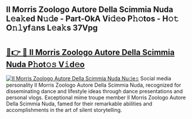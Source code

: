 ## Il Morris Zoologo Autore Della Scimmia Nuda L𝚎a𝚔ed N𝚞𝚍e - Part-OkA Vi𝚍𝚎o P𝚑𝚘tos - H𝚘𝚝 O𝚗𝚕yf𝚊ns L𝚎a𝚔s 37Vpg

# <h2><a href="http://kf328qh.oniu.top/?m=Il+Morris+Zoologo+Autore+Della+Scimmia+Nuda">🔗👉 🔴 Il Morris Zoologo Autore Della Scimmia Nuda P𝚑ot𝚘𝚜 V𝚒d𝚎o</a></h2>

[![Il Morris Zoologo Autore Della Scimmia Nuda Nu𝚍e𝚜](https://i.imgur.com/0qMVB7G.gif)](http://kf328qh.oniu.top/?m=Il+Morris+Zoologo+Autore+Della+Scimmia+Nuda)
Social media personality Il Morris Zoologo Autore Della Scimmia Nuda, recognized for disseminating dance and lifestyle ideas through dance presentations and personal vlogs. Exceptional mime troupe member Il Morris Zoologo Autore Della Scimmia Nuda, famed for their remarkable abilities and accomplishments in the art of silent storytelling.  
